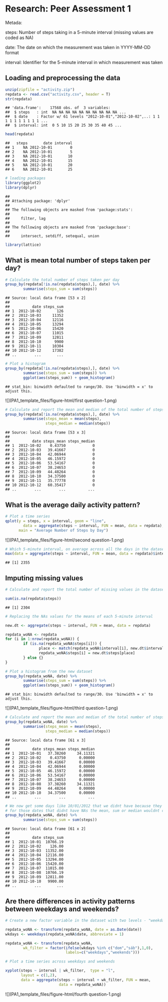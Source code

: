 # Research: Peer Assessment 1

Metada:

steps: Number of steps taking in a 5-minute interval (missing values are coded as NA)

date: The date on which the measurement was taken in YYYY-MM-DD format

interval: Identifier for the 5-minute interval in which measurement was taken




## Loading and preprocessing the data


```r
unzip(zipfile = "activity.zip")
repdata <- read.csv("activity.csv", header = T)
str(repdata)
```

```
## 'data.frame':	17568 obs. of  3 variables:
##  $ steps   : int  NA NA NA NA NA NA NA NA NA NA ...
##  $ date    : Factor w/ 61 levels "2012-10-01","2012-10-02",..: 1 1 1 1 1 1 1 1 1 1 ...
##  $ interval: int  0 5 10 15 20 25 30 35 40 45 ...
```

```r
head(repdata)
```

```
##   steps       date interval
## 1    NA 2012-10-01        0
## 2    NA 2012-10-01        5
## 3    NA 2012-10-01       10
## 4    NA 2012-10-01       15
## 5    NA 2012-10-01       20
## 6    NA 2012-10-01       25
```

```r
# loading packages
library(ggplot2)
library(dplyr)
```

```
## 
## Attaching package: 'dplyr'
## 
## The following objects are masked from 'package:stats':
## 
##     filter, lag
## 
## The following objects are masked from 'package:base':
## 
##     intersect, setdiff, setequal, union
```

```r
library(lattice)
```

## What is mean total number of steps taken per day?


```r
# Calculate the total number of steps taken per day
group_by(repdata[!is.na(repdata$steps),], date) %>%
        summarise(steps_sum = sum(steps))
```

```
## Source: local data frame [53 x 2]
## 
##          date steps_sum
## 1  2012-10-02       126
## 2  2012-10-03     11352
## 3  2012-10-04     12116
## 4  2012-10-05     13294
## 5  2012-10-06     15420
## 6  2012-10-07     11015
## 7  2012-10-09     12811
## 8  2012-10-10      9900
## 9  2012-10-11     10304
## 10 2012-10-12     17382
## ..        ...       ...
```

```r
# Plot a histogram  
group_by(repdata[!is.na(repdata$steps),], date) %>%
        summarise(steps_sum = sum(steps)) %>%
        ggplot(aes(steps_sum)) + geom_histogram()
```

```
## stat_bin: binwidth defaulted to range/30. Use 'binwidth = x' to adjust this.
```

![](PA1_template_files/figure-html/first question-1.png) 

```r
# Calculate and report the mean and median of the total number of steps taken per day 
group_by(repdata[!is.na(repdata$steps),], date) %>%
        summarise(steps_mean = mean(steps),
                  steps_median = median(steps))  
```

```
## Source: local data frame [53 x 3]
## 
##          date steps_mean steps_median
## 1  2012-10-02    0.43750            0
## 2  2012-10-03   39.41667            0
## 3  2012-10-04   42.06944            0
## 4  2012-10-05   46.15972            0
## 5  2012-10-06   53.54167            0
## 6  2012-10-07   38.24653            0
## 7  2012-10-09   44.48264            0
## 8  2012-10-10   34.37500            0
## 9  2012-10-11   35.77778            0
## 10 2012-10-12   60.35417            0
## ..        ...        ...          ...
```

## What is the average daily activity pattern?


```r
# Plot a time series  
qplot(y = steps, x = interval, geom = "line", 
        data = aggregate(steps ~ interval, FUN = mean, data = repdata),
      main = "Average Number of Steps by Day")
```

![](PA1_template_files/figure-html/second question-1.png) 

```r
# Which 5-minute interval, on average across all the days in the dataset, contains the maximum number of steps?    
max(data = aggregate(steps ~ interval, FUN = mean, data = repdata)$interval)
```

```
## [1] 2355
```

## Imputing missing values


```r
# Calculate and report the total number of missing values in the dataset (i.e. the total number of rows with NAs)

sum(is.na(repdata$steps))
```

```
## [1] 2304
```

```r
# Replacing the NAs values for the means of each 5-minute interval

new.dt <- aggregate(steps ~ interval, FUN = mean, data = repdata)

repdata_woNA <- repdata
for (i in 1:nrow(repdata_woNA)) {
        if (is.na(repdata_woNA$steps[i])) {
               place <- match(repdata_woNA$interval[i], new.dt$interval)
               repdata_woNA$steps[i] = new.dt$steps[place]
        } else {}
}

# Plot a histogram from the new dataset
group_by(repdata_woNA, date) %>%
        summarise(steps_sum = sum(steps)) %>%
        ggplot(aes(steps_sum)) + geom_histogram()
```

```
## stat_bin: binwidth defaulted to range/30. Use 'binwidth = x' to adjust this.
```

![](PA1_template_files/figure-html/third question-1.png) 

```r
# Calculate and report the mean and median of the total number of steps taken per day from the new dataset
group_by(repdata_woNA, date) %>%
        summarise(steps_mean = mean(steps),
                  steps_median = median(steps))  
```

```
## Source: local data frame [61 x 3]
## 
##          date steps_mean steps_median
## 1  2012-10-01   37.38260     34.11321
## 2  2012-10-02    0.43750      0.00000
## 3  2012-10-03   39.41667      0.00000
## 4  2012-10-04   42.06944      0.00000
## 5  2012-10-05   46.15972      0.00000
## 6  2012-10-06   53.54167      0.00000
## 7  2012-10-07   38.24653      0.00000
## 8  2012-10-08   37.38260     34.11321
## 9  2012-10-09   44.48264      0.00000
## 10 2012-10-10   34.37500      0.00000
## ..        ...        ...          ...
```

```r
# We now get some days like 10/01/2012 that we didnt have because they were NAs,
# for those dates that didnt have NAs the mean, sum or median wouldnt change
group_by(repdata_woNA, date) %>%
        summarise(steps_sum = sum(steps)) 
```

```
## Source: local data frame [61 x 2]
## 
##          date steps_sum
## 1  2012-10-01  10766.19
## 2  2012-10-02    126.00
## 3  2012-10-03  11352.00
## 4  2012-10-04  12116.00
## 5  2012-10-05  13294.00
## 6  2012-10-06  15420.00
## 7  2012-10-07  11015.00
## 8  2012-10-08  10766.19
## 9  2012-10-09  12811.00
## 10 2012-10-10   9900.00
## ..        ...       ...
```

## Are there differences in activity patterns between weekdays and weekends?


```r
# Create a new factor variable in the dataset with two levels - "weekday" and "weekend" indicating whether a given date is a weekday or weekend day.

repdata_woNA <- transform(repdata_woNA, date = as.Date(date))
wkdays <- weekdays(repdata_woNA$date, abbreviate = 1)

repdata_woNA <- transform(repdata_woNA, 
        wk_filter = factor(ifelse(wkdays %in% c("dom","sáb"),1,0),
                           labels=c("weekdays","weekends")))

# Plot a time series across weekdays and weekends

xyplot(steps ~ interval | wk_filter,  type = "l",
       layout = c(1,2), 
       data = aggregate(steps ~ interval + wk_filter, FUN = mean, 
                        data = repdata_woNA))
```

![](PA1_template_files/figure-html/fourth question-1.png) 



